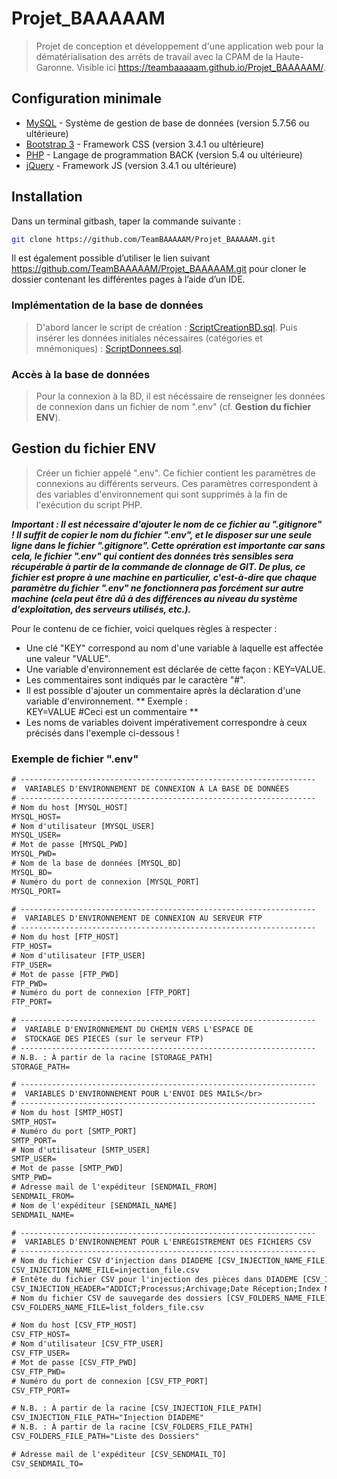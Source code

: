 # Projet_BAAAAAM

> Projet de conception et développement d'une application web pour la dématérialisation des arrêts de travail avec la CPAM de la Haute-Garonne.
Visible ici https://teambaaaaam.github.io/Projet_BAAAAAM/.

## Configuration minimale

* [MySQL](https://www.mysql.com/fr/) - Système de gestion de base de données (version 5.7.56 ou ultérieure)
* [Bootstrap 3](https://getbootstrap.com/docs/3.3/) - Framework CSS (version 3.4.1 ou ultérieure)
* [PHP](https://www.php.net/) - Langage de programmation BACK (version 5.4 ou ultérieure)
* [jQuery](https://jquery.com/) - Framework JS (version 3.4.1 ou ultérieure)

## Installation

Dans un terminal gitbash, taper la commande suivante : 
```sh
git clone https://github.com/TeamBAAAAAM/Projet_BAAAAAM.git
```

Il est également possible d’utiliser le lien suivant https://github.com/TeamBAAAAAM/Projet_BAAAAAM.git pour cloner le dossier contenant les différentes pages à l’aide d’un IDE.

### Implémentation de la base de données

> D'abord lancer le script de création : [ScriptCreationBD.sql](bd_cpam/ScriptCreationBD.sql).
> Puis insérer les données initiales nécessaires (catégories et mnémoniques) : [ScriptDonnees.sql](bd_cpam/ScriptDonnees.sql).

### Accès à la base de données
> Pour la connexion à la BD, il est nécéssaire de renseigner les données de connexion dans un fichier de nom ".env" (cf. <strong>Gestion du fichier ENV</strong>).

## Gestion du fichier ENV

> Créer un fichier appelé ".env".
> Ce fichier contient les paramètres de connexions au différents serveurs.
> Ces paramètres correspondent à des variables d'environnement qui sont supprimés à la fin de l'exécution du script PHP.

***Important : Il est nécessaire d'ajouter le nom de ce fichier au ".gitignore" ! 
Il suffit de copier le nom du fichier ".env", et le disposer sur une seule ligne dans le fichier ".gitignore". 
Cette oprération est importante car sans cela, le fichier ".env" qui contient des données très sensibles sera récupérable à partir de la commande de clonnage de GIT. De plus, ce fichier est propre à une machine en particulier, c'est-à-dire que chaque paramètre du fichier ".env" ne fonctionnera pas forcément sur autre machine (cela peut être dû à des différences au niveau du système d'exploitation, des serveurs utilisés, etc.).***

Pour le contenu de ce fichier, voici quelques règles à respecter :

* Une clé "KEY" correspond au nom d'une variable à laquelle est affectée une valeur "VALUE".
* Une variable d'environnement est déclarée de cette façon : KEY=VALUE.
* Les commentaires sont indiqués par le caractère "#".
* Il est possible d'ajouter un commentaire après la déclaration d'une variable d'environnement.
** Exemple :<br>KEY=VALUE   #Ceci est un commentaire **
* Les noms de variables doivent impérativement correspondre à ceux précisés dans l'exemple ci-dessous !

### Exemple de fichier ".env"
```txt
# ------------------------------------------------------------------
#  VARIABLES D'ENVIRONNEMENT DE CONNEXION À LA BASE DE DONNÉES
# ------------------------------------------------------------------
# Nom du host [MYSQL_HOST]
MYSQL_HOST=
# Nom d'utilisateur [MYSQL_USER]
MYSQL_USER=
# Mot de passe [MYSQL_PWD]
MYSQL_PWD=
# Nom de la base de données [MYSQL_BD]
MYSQL_BD=
# Numéro du port de connexion [MYSQL_PORT]
MYSQL_PORT=

# ------------------------------------------------------------------
#  VARIABLES D'ENVIRONNEMENT DE CONNEXION AU SERVEUR FTP
# ------------------------------------------------------------------
# Nom du host [FTP_HOST]
FTP_HOST=
# Nom d'utilisateur [FTP_USER]            
FTP_USER=
# Mot de passe [FTP_PWD]
FTP_PWD=
# Numéro du port de connexion [FTP_PORT]
FTP_PORT=

# ------------------------------------------------------------------
#  VARIABLE D'ENVIRONNEMENT DU CHEMIN VERS L'ESPACE DE
#  STOCKAGE DES PIECES (sur le serveur FTP)
# ------------------------------------------------------------------
# N.B. : À partir de la racine [STORAGE_PATH]
STORAGE_PATH=

# ------------------------------------------------------------------
#  VARIABLES D'ENVIRONNEMENT POUR L'ENVOI DES MAILS</br>
# ------------------------------------------------------------------
# Nom du host [SMTP_HOST]
SMTP_HOST=
# Numéro du port [SMTP_PORT]		
SMTP_PORT=
# Nom d'utilisateur [SMTP_USER]
SMTP_USER=
# Mot de passe [SMTP_PWD]
SMTP_PWD=
# Adresse mail de l'expéditeur [SENDMAIL_FROM]
SENDMAIL_FROM=
# Nom de l'expéditeur [SENDMAIL_NAME]
SENDMAIL_NAME=

# ------------------------------------------------------------------
#  VARIABLES D'ENVIRONNEMENT POUR L'ENREGISTREMENT DES FICHIERS CSV
# ------------------------------------------------------------------
# Nom du fichier CSV d'injection dans DIADEME [CSV_INJECTION_NAME_FILE]
CSV_INJECTION_NAME_FILE=injection_file.csv
# Entête du fichier CSV pour l'injection des pièces dans DIADEME [CSV_INJECTION_HEADER]
CSV_INJECTION_HEADER="ADDICT;Processus;Archivage;Date Réception;Index Métier;Date Événement;Commentaire;DocPorteur"
# Nom du fichier CSV de sauvegarde des dossiers [CSV_FOLDERS_NAME_FILE]
CSV_FOLDERS_NAME_FILE=list_folders_file.csv

# Nom du host [CSV_FTP_HOST]
CSV_FTP_HOST=
# Nom d'utilisateur [CSV_FTP_USER]
CSV_FTP_USER=
# Mot de passe [CSV_FTP_PWD]
CSV_FTP_PWD=
# Numéro du port de connexion [CSV_FTP_PORT]
CSV_FTP_PORT=

# N.B. : À partir de la racine [CSV_INJECTION_FILE_PATH]
CSV_INJECTION_FILE_PATH="Injection DIADEME"
# N.B. : À partir de la racine [CSV_FOLDERS_FILE_PATH]
CSV_FOLDERS_FILE_PATH="Liste des Dossiers"

# Adresse mail de l'expéditeur [CSV_SENDMAIL_TO]
CSV_SENDMAIL_TO=
```
